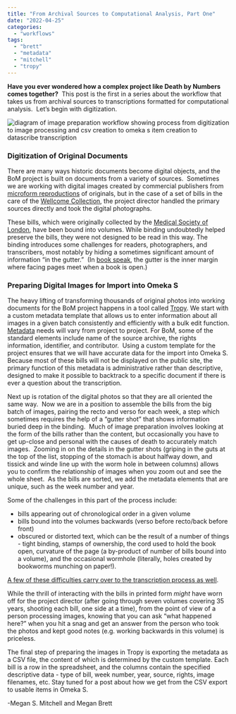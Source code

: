 ```yaml
---
title: "From Archival Sources to Computational Analysis, Part One"
date: "2022-04-25"
categories: 
  - "workflows"
tags: 
  - "brett"
  - "metadata"
  - "mitchell"
  - "tropy"
---
```


**Have you ever wondered how a complex project like Death by Numbers comes together?**  This post is the first in a series about the workflow that takes us from archival sources to transcriptions formatted for computational analysis.  Let’s begin with digitization. 

![diagram of image preparation workflow showing process from digitization to image processing and csv creation to omeka s item creation to datascribe transcription](images/workflow-erd-1024x654.png)

### **Digitization of Original Documents** 

There are many ways historic documents become digital objects, and the BoM project is built on documents from a variety of sources.  Sometimes we are working with digital images created by commercial publishers from [microform reproductions](https://en.wikipedia.org/wiki/Microform) of originals, but in the case of a set of bills in the care of the [Wellcome Collection](https://wellcomecollection.org/), the project director handled the primary sources directly and took the digital photographs. 

These bills, which were originally collected by the [Medical Society of London](https://en.wikipedia.org/wiki/Medical_Society_of_London), have been bound into volumes. While binding undoubtedly helped preserve the bills, they were not designed to be read in this way. The binding introduces some challenges for readers, photographers, and transcribers, most notably by hiding a sometimes significant amount of information “in the gutter.”  (In [book speak](https://www.abaa.org/glossary/entry/gutter), the gutter is the inner margin where facing pages meet when a book is open.)

### **Preparing Digital Images for Import into Omeka S**

The heavy lifting of transforming thousands of original photos into working documents for the BoM project happens in a tool called [Tropy](https://tropy.org/). We start with a custom metadata template that allows us to enter information about all images in a given batch consistently and efficiently with a bulk edit function. [Metadata](https://en.wikipedia.org/wiki/Metadata) needs will vary from project to project. For BoM, some of the standard elements include name of the source archive, the rights information, identifier, and contributor.  Using a custom template for the project ensures that we will have accurate data for the import into Omeka S. Because most of these bills will not be displayed on the public site, the primary function of this metadata is administrative rather than descriptive, designed to make it possible to backtrack to a specific document if there is ever a question about the transcription. 

Next up is rotation of the digital photos so that they are all oriented the same way.  Now we are in a position to assemble the bills from the big batch of images, pairing the recto and verso for each week, a step which sometimes requires the help of a “gutter shot” that shows information buried deep in the binding.  Much of image preparation involves looking at the form of the bills rather than the content, but occasionally you have to get up-close and personal with the causes of death to accurately match images.  Zooming in on the details in the gutter shots (griping in the guts at the top of the list, stopping of the stomach is about halfway down, and tissick and winde line up with the worm hole in between columns) allows you to confirm the relationship of images when you zoom out and see the whole sheet.  As the bills are sorted, we add the metadata elements that are unique, such as the week number and year.

Some of the challenges in this part of the process include:

- bills appearing out of chronological order in a given volume
- bills bound into the volumes backwards (verso before recto/back before front)
- obscured or distorted text, which can be the result of a number of things - tight binding, stamps of ownership, the cord used to hold the book open, curvature of the page (a by-product of number of bills bound into a volume), and the occasional wormhole (literally, holes created by bookworms munching on paper!).  

[A few of these difficulties carry over to the transcription process as well](https://twitter.com/search?q=%40plaguebills%20%23transcriptionThursday&src=typed_query).

While the thrill of interacting with the bills in printed form _might_ have worn off for the project director (after going through seven volumes covering 35 years, shooting each bill, one side at a time), from the point of view of a person processing images, knowing that you can ask “what happened here?” when you hit a snag and get an answer from the person who took the photos and kept good notes (e.g. working backwards in this volume) is priceless.

The final step of preparing the images in Tropy is exporting the metadata as a CSV file, the content of which is determined by the custom template. Each bill is a row in the spreadsheet, and the columns contain the specified descriptive data - type of bill, week number, year, source, rights, image filenames, etc. Stay tuned for a post about how we get from the CSV export to usable items in Omeka S. 

\-Megan S. Mitchell and Megan Brett
